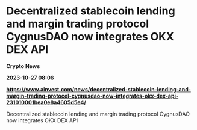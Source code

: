 # Decentralized stablecoin lending and margin trading protocol CygnusDAO now integrates OKX DEX API
**Crypto News**

**2023-10-27 08:06**

**https://www.ainvest.com/news/decentralized-stablecoin-lending-and-margin-trading-protocol-cygnusdao-now-integrates-okx-dex-api-231010001bea0e8a4605d5e4/**

Decentralized stablecoin lending and margin trading protocol CygnusDAO now integrates OKX DEX API
